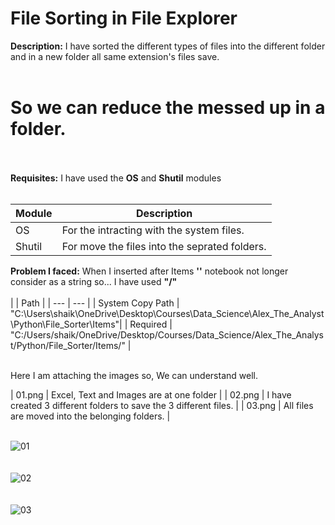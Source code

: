 # File Sorting in File Explorer
**Description:** I have sorted the different types of files into the different folder and in a new folder all same extension's files save.<br><br>
# So we can reduce the messed up in a folder.<br><br>
**Requisites:** I have used the **OS** and **Shutil** modules<br><br>


| Module| Description |
| --- | --- |
| OS | For the intracting with the system files. |
| Shutil | For move the files into the seprated folders. |<br><br>

**Problem I faced:** When I inserted after Items **'\'** notebook not longer consider as a string so... I have used **"/"**<br><br>
| | Path |
| --- | --- |
| System Copy Path | "C:\Users\shaik\OneDrive\Desktop\Courses\Data_Science\Alex_The_Analyst\Python\File_Sorter\Items"|
| Required | "C:/Users/shaik/OneDrive/Desktop/Courses/Data_Science/Alex_The_Analyst/Python/File_Sorter/Items/" |<br><br>

Here I am attaching the images so, We can understand well.

| 01.png | Excel, Text and Images are at one folder |
| 02.png | I have created 3 different folders to save the 3 different files. |
| 03.png | All files are moved into the belonging folders. |<br><br>


![01](https://github.com/iamistiyak/File_Sorter_Python_Jupyter/assets/86108816/502adf97-4293-4dbe-ab01-57df3cbff2ec) <br><br><br>
![02](https://github.com/iamistiyak/File_Sorter_Python_Jupyter/assets/86108816/adf44ab4-1c30-4ea1-b96a-2b28429a6b5a)<br><br><br>
![03](https://github.com/iamistiyak/File_Sorter_Python_Jupyter/assets/86108816/fc362374-74e9-4677-b42b-3b30d880bb10)<br><br><br>
